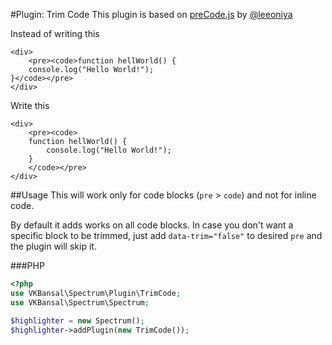 #Plugin: Trim Code
This plugin is based on [preCode.js](https://github.com/leeoniya/preCode.js) by [@leeoniya](https://github.com/leeoniya)

Instead of writing this
```markup
<div>
    <pre><code>function hellWorld() {
    console.log("Hello World!");
}</code></pre>
</div>
```

Write this
```markup
<div>
    <pre><code>
    function hellWorld() {
        console.log("Hello World!");
    }
    </code></pre>
</div>
```

##Usage
This will work only for code blocks (`pre` > `code`) and not for inline code.

By default it adds works on all code blocks. In case you don't want a specific block to be trimmed, just add `data-trim="false"` to desired `pre` and the plugin will skip it.

###PHP
```php
<?php
use VKBansal\Spectrum\Plugin\TrimCode;
use VKBansal\Spectrum\Spectrum;

$highlighter = new Spectrum();
$highlighter->addPlugin(new TrimCode());
```
